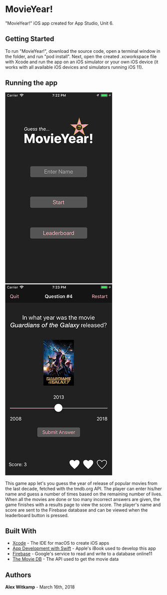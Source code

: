 # MovieYear!

"MovieYear!" iOS app created for App Studio, Unit 6.

## Getting Started

To run "MovieYear!", download the source code, open a terminal window in the folder, and run "pod install". Next, open the created .xcworkspace file with Xcode and run the app on an iOS simulator or your own iOS device (it works with all available iOS devices and simulators running iOS 11).

## Running the app

![Alt text](/doc/screenshot1.png "Home screen, running on iPhone 8")
![Alt text](/doc/screenshot2.png "Random question, running on iPhone 8")

This game app let's you guess the year of release of popular movies from the last decade, fetched with the tmdb.org API. The player can enter his/her name and guess a number of times based on the remaining number of lives. When all the movies are done or too many incorrect answers are given, the game finishes with a results page to view the score. The player's name and score are sent to the Firebase database and can be viewed when the leaderboard button is pressed.


## Built With

* [Xcode](https://developer.apple.com/xcode/) - The IDE for macOS to create iOS apps
* [App Development with Swift](https://itunes.apple.com/nl/book/app-development-with-swift/id1219117996?l=en&mt=11) - Apple's iBook used to develop this app
* [Firebase](https://firebase.google.com) - Google's service to read and write to a database online11
* [The Movie DB](https://www.themoviedb.org) - The API used to get the movie data


## Authors

**Alex Witkamp** - March 16th, 2018
